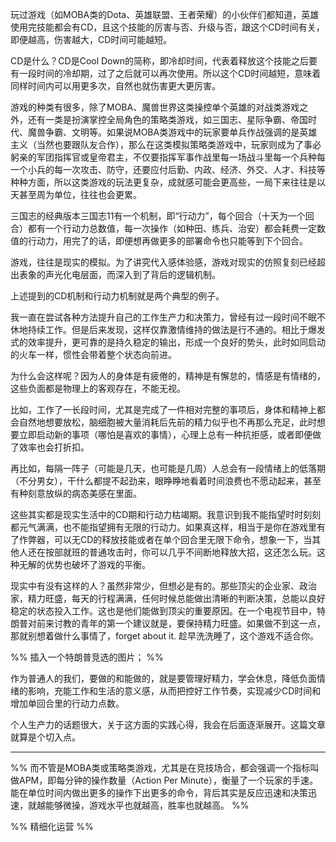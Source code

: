 
玩过游戏（如MOBA类的Dota、英雄联盟、王者荣耀）的小伙伴们都知道，英雄使用完技能都会有CD，且这个技能的厉害与否、升级与否，跟这个CD时间有关，即便越高，伤害越大，CD时间可能越短。

CD是什么？CD是Cool Down的简称，即冷却时间，代表着释放这个技能之后要有一段时间的冷却期，过了之后就可以再次使用。所以这个CD时间越短，意味着同样时间内可以用更多次，自然也就伤害更大更厉害。

游戏的种类有很多，除了MOBA、魔兽世界这类操控单个英雄的对战类游戏之外，还有一类是扮演掌控全局角色的策略类游戏，如三国志、星际争霸、帝国时代、魔兽争霸、文明等。如果说MOBA类游戏中的玩家要单兵作战强调的是英雄主义（当然也要跟队友合作），那么在这类模拟策略类游戏中，玩家则成为了事必躬亲的军团指挥官或皇帝君主，不仅要指挥军事作战里每一场战斗里每一个兵种每一个小兵的每一次攻击、防守，还要应付后勤、内政、经济、外交、人才、科技等种种方面，所以这类游戏的玩法更复杂，成就感可能会更高些，一局下来往往是以天甚至周为单位，往往也会更累。

三国志的经典版本三国志11有一个机制，即“行动力”，每个回合（十天为一个回合）都有一个行动力总数值，每一次操作（如种田、练兵、治安）都会耗费一定数值的行动力，用完了的话，即便想再做更多的部署命令也只能等到下个回合。

游戏，往往是现实的模拟。为了讲究代入感体验感，游戏对现实的仿照复刻已经超出表象的声光化电层面，而深入到了背后的逻辑机制。

上述提到的CD机制和行动力机制就是两个典型的例子。

我一直在尝试各种方法提升自己的工作生产力和决策力，曾经有过一段时间不眠不休地持续工作。但是后来发现，这样仅靠激情维持的做法是行不通的。相比于爆发式的效率提升，更可靠的是持久稳定的输出，形成一个良好的势头，此时如同启动的火车一样，惯性会带着整个状态向前进。

为什么会这样呢？因为人的身体是有疲倦的，精神是有懈怠的，情感是有情绪的，这些负面都是物理上的客观存在，不能无视。

比如，工作了一长段时间，尤其是完成了一件相对完整的事项后，身体和精神上都会自然地想要放松，脑细胞被大量消耗后先前的精力似乎也不再那么充足，此时想要立即启动新的事项（哪怕是喜欢的事情），心理上总有一种抗拒感，或者即便做了效率也会打折扣。

再比如，每隔一阵子（可能是几天，也可能是几周）人总会有一段情绪上的低落期（不分男女），干什么都提不起劲来，眼睁睁地看着时间浪费也不愿动起来，甚至有种刻意放纵的病态美感在里面。

这些其实都是现实生活中的CD期和行动力枯竭期。我意识到我不能指望时时刻刻都元气满满，也不能指望拥有无限的行动力。如果真这样，相当于是你在游戏里有了作弊器，可以无CD的释放技能或者在单个回合里无限下命令，想象一下，当其他人还在按部就班的普通攻击时，你可以几乎不间断地释放大招，这还怎么玩。这种无解的优势也破坏了游戏的平衡。

现实中有没有这样的人？虽然非常少，但想必是有的。那些顶尖的企业家、政治家，精力旺盛，每天的行程满满，任何时候总能做出清晰的判断决策，总能以良好稳定的状态投入工作。这也是他们能做到顶尖的重要原因。在一个电视节目中，特朗普对前来讨教的青年的第一个建议就是，要保持精力旺盛。如果做不到这一点，那就别想着做什么事情了，forget about it. 趁早洗洗睡了，这个游戏不适合你。

%% 插入一个特朗普竞选的图片； %%

作为普通人的我们，要做的和能做的，就是要管理好精力，学会休息，降低负面情绪的影响，充能工作和生活的意义感，从而把控好工作节奏，实现减少CD时间和增加单回合里的行动力点数。

个人生产力的话题很大，关于这方面的实践心得，我会在后面逐渐展开。这篇文章就算是个切入点。


---


%% 而不管是MOBA类或策略类游戏，尤其是在竞技场合，都会强调一个指标叫做APM，即每分钟的操作数量（Action Per Minute），衡量了一个玩家的手速。能在单位时间内做出更多的操作下出更多的命令，背后其实是反应迅速和决策迅速，就越能够微操，游戏水平也就越高，胜率也就越高。 %%

%% 精细化运营 %%

